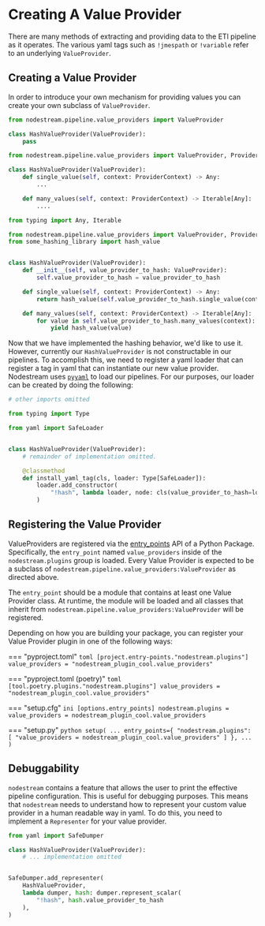 # Creating A Value Provider

There are many methods of extracting and providing data to the ETl pipeline as it operates. The various yaml tags such
as `!jmespath` or `!variable` refer to an underlying `ValueProvider`.

## Creating a Value Provider
In order to introduce your own mechanism for providing values you can create your own subclass of `ValueProvider`.

```python
from nodestream.pipeline.value_providers import ValueProvider

class HashValueProvider(ValueProvider):
    pass

```


```python
from nodestream.pipeline.value_providers import ValueProvider, ProviderContext

class HashValueProvider(ValueProvider):
    def single_value(self, context: ProviderContext) -> Any:
        ...

    def many_values(self, context: ProviderContext) -> Iterable[Any]:
        ....
```



```python
from typing import Any, Iterable

from nodestream.pipeline.value_providers import ValueProvider, ProviderContext
from some_hashing_library import hash_value


class HashValueProvider(ValueProvider):
    def __init__(self, value_provider_to_hash: ValueProvider):
        self.value_provider_to_hash = value_provider_to_hash

    def single_value(self, context: ProviderContext) -> Any:
        return hash_value(self.value_provider_to_hash.single_value(context))

    def many_values(self, context: ProviderContext) -> Iterable[Any]:
        for value in self.value_provider_to_hash.many_values(context):
            yield hash_value(value)
```

Now that we have implemented the hashing behavior, we'd like to use it. However, currently our `HashValueProvider` is
not constructable in our pipelines. To accomplish this, we need to register a yaml loader that can register a tag in
yaml that can instantiate our new value provider. Nodestream uses [`pyyaml`](https://pyyaml.org/) to load our pipelines.
For our purposes, our loader can be created by doing the following:

```python
# other imports omitted

from typing import Type

from yaml import SafeLoader


class HashValueProvider(ValueProvider):
    # remainder of implementation omitted.

    @classmethod
    def install_yaml_tag(cls, loader: Type[SafeLoader]):
        loader.add_constructor(
            "!hash", lambda loader, node: cls(value_provider_to_hash=loader.construct_mapping(node)["hash_value"])
        )
```

## Registering the Value Provider

ValueProviders are registered via the [entry_points](https://setuptools.pypa.io/en/latest/userguide/entry_point.html#entry-points-for-plugins) API of a Python Package. Specifically, the `entry_point` named `value_providers` inside of the `nodestream.plugins` group is loaded. Every Value Provider is expected to be a subclass of `nodestream.pipeline.value_providers:ValueProvider` as directed above.

The `entry_point` should be a module that contains at least one Value Provider class. At runtime, the module will be loaded and all classes that inherit from `nodestream.pipeline.value_providers:ValueProvider` will be registered.

Depending on how you are building your package, you can register your Value Provider plugin in one of the following ways:

=== "pyproject.toml"
    ```toml
    [project.entry-points."nodestream.plugins"]
    value_providers = "nodestream_plugin_cool.value_providers"
    ```

=== "pyproject.toml (poetry)"
    ```toml
    [tool.poetry.plugins."nodestream.plugins"]
    value_providers = "nodestream_plugin_cool.value_providers"
    ```

=== "setup.cfg"
    ```ini
    [options.entry_points]
    nodestream.plugins =
        value_providers = nodestream_plugin_cool.value_providers
    ```

=== "setup.py"
    ```python
    setup(
        ...
        entry_points={
            "nodestream.plugins": [
                "value_providers = nodestream_plugin_cool.value_providers"
            ]
        },
        ...
    )
    ```

## Debuggability 

`nodestream` contains a feature that allows the user to print the effective pipeline configuration. This is useful for debugging purposes. 
This means that `nodestream` needs to understand how to represent your custom value provider in a human readable way in yaml. 
To do this, you need to implement a `Representer` for your value provider. 

```python
from yaml import SafeDumper

class HashValueProvider(ValueProvider):
    # ... implementation omitted


SafeDumper.add_representer(
    HashValueProvider,
    lambda dumper, hash: dumper.represent_scalar(
        "!hash", hash.value_provider_to_hash
    ),
)
